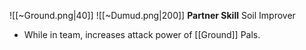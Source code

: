 
![[~Ground.png|40]]
![[~Dumud.png|200]]
**Partner Skill**
Soil Improver
- While in team, increases attack power of [[Ground]] Pals.